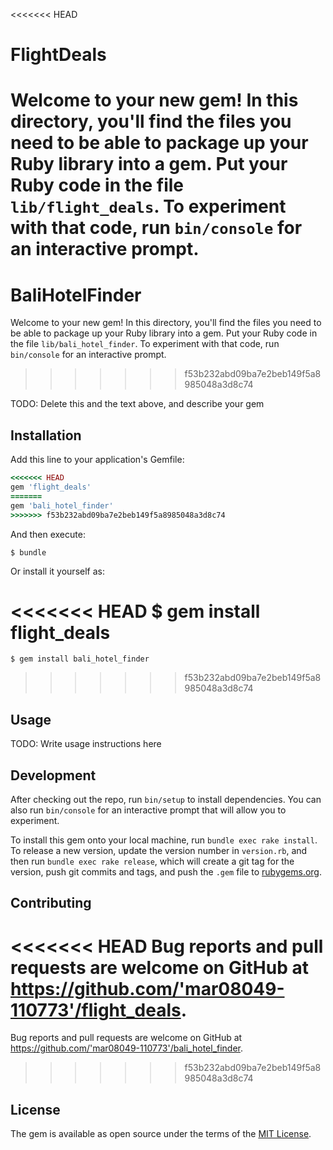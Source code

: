 <<<<<<< HEAD
# FlightDeals

Welcome to your new gem! In this directory, you'll find the files you need to be able to package up your Ruby library into a gem. Put your Ruby code in the file `lib/flight_deals`. To experiment with that code, run `bin/console` for an interactive prompt.
=======
# BaliHotelFinder

Welcome to your new gem! In this directory, you'll find the files you need to be able to package up your Ruby library into a gem. Put your Ruby code in the file `lib/bali_hotel_finder`. To experiment with that code, run `bin/console` for an interactive prompt.
>>>>>>> f53b232abd09ba7e2beb149f5a8985048a3d8c74

TODO: Delete this and the text above, and describe your gem

## Installation

Add this line to your application's Gemfile:

```ruby
<<<<<<< HEAD
gem 'flight_deals'
=======
gem 'bali_hotel_finder'
>>>>>>> f53b232abd09ba7e2beb149f5a8985048a3d8c74
```

And then execute:

    $ bundle

Or install it yourself as:

<<<<<<< HEAD
    $ gem install flight_deals
=======
    $ gem install bali_hotel_finder
>>>>>>> f53b232abd09ba7e2beb149f5a8985048a3d8c74

## Usage

TODO: Write usage instructions here

## Development

After checking out the repo, run `bin/setup` to install dependencies. You can also run `bin/console` for an interactive prompt that will allow you to experiment.

To install this gem onto your local machine, run `bundle exec rake install`. To release a new version, update the version number in `version.rb`, and then run `bundle exec rake release`, which will create a git tag for the version, push git commits and tags, and push the `.gem` file to [rubygems.org](https://rubygems.org).

## Contributing

<<<<<<< HEAD
Bug reports and pull requests are welcome on GitHub at https://github.com/'mar08049-110773'/flight_deals.
=======
Bug reports and pull requests are welcome on GitHub at https://github.com/'mar08049-110773'/bali_hotel_finder.
>>>>>>> f53b232abd09ba7e2beb149f5a8985048a3d8c74


## License

The gem is available as open source under the terms of the [MIT License](http://opensource.org/licenses/MIT).

